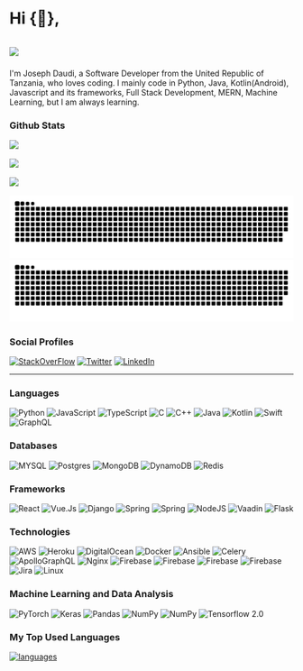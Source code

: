 # Hi {👋}, 

![](https://komarev.com/ghpvc/?username=josedaudi&color=green)
-------------------------------------------------

I'm Joseph Daudi, a Software Developer from the United Republic of Tanzania, who loves coding.
I mainly code in Python, Java, Kotlin(Android), Javascript and its frameworks, Full Stack Development, MERN, Machine Learning, but I am always learning.
<!-- My activities are much beyond my stream of education. -->

### Github Stats

[<img src="https://github-readme-stats.vercel.app/api?username=josedaudi&count_private=true&include_all_commits=true&show_icons=true&theme=light&border_radius=9"/>]()

[<a href="#"><img src="https://activity-graph.herokuapp.com/graph?username=josedaudi&custom_title=Joseph%20Daudi's%20Contribution%20Graph&bg_color=0D1117&color=5ce1e6&line=FFFFFF&point=5ce1e6&hide_border=true" /></a>]()
    
[<img src="https://github-profile-trophy.vercel.app/?username=josedaudi&column=8&theme=onedark" />]()

![github contribution grid snake animation](https://raw.githubusercontent.com/josedaudi/josedaudi/output/github-contribution-grid-snake-sissa.svg#gh-dark-mode-only)
![github contribution grid snake animation](https://raw.githubusercontent.com/josedaudi/josedaudi/output/github-contribution-grid-snake-sissa-white.svg#gh-light-mode-only)

### Social Profiles

[<img alt="StackOverFlow" src="https://img.shields.io/badge/StackOverFlow%20-%23FF6F00.svg?&style=for-the-badge&logo=Stackoverflow&logoColor=white"/>](https://stackoverflow.com/users/4805642/joseph-daudi)
[<img alt="Twitter" src="https://img.shields.io/badge/@daudithe%20-%231DA1F2.svg?&style=for-the-badge&logo=Twitter&logoColor=white"/>](https://twitter.com/daudithe)
[<img alt="LinkedIn" src="https://img.shields.io/badge/linkedin%20-%230077B5.svg?&style=for-the-badge&logo=linkedin&logoColor=white"/>](https://www.linkedin.com/in/joseph-daudi/)

----------

### Languages

![Python](https://img.shields.io/badge/python%20-%2314354C.svg?&style=for-the-badge&logo=python&logoColor=white)
![JavaScript](https://img.shields.io/badge/javascript%20-%23323330.svg?&style=for-the-badge&logo=javascript&logoColor=%23F7DF1E)
![TypeScript](https://img.shields.io/badge/typescript%20-%23323330.svg?&style=for-the-badge&logo=typescript&logoColor=%23F7DF1E)
![C](https://img.shields.io/badge/c%20-%2300599C.svg?&style=for-the-badge&logo=c&logoColor=white)
![C++](https://img.shields.io/badge/c++%20-%2300599C.svg?&style=for-the-badge&logo=c%2B%2B&ogoColor=white)
![Java](https://img.shields.io/badge/java-%23ED8B00.svg?&style=for-the-badge&logo=java&logoColor=white)
![Kotlin](https://img.shields.io/badge/kotlin-%230095D5.svg?&style=for-the-badge&logo=kotlin&logoColor=white)
![Swift](https://img.shields.io/badge/swift-%23FA7343.svg?&style=for-the-badge&logo=swift&logoColor=white)
![GraphQL](https://img.shields.io/badge/GraphQL-FFFFFF.svg?style=for-the-badge&logo=graphql)

### Databases

![MYSQL](https://img.shields.io/badge/mysql-%23ffffff.svg?&style=for-the-badge&logo=mysql&logoColor=%23316192)
![Postgres](https://img.shields.io/badge/postgres-%23316192.svg?&style=for-the-badge&logo=postgresql&logoColor=white)
![MongoDB](https://img.shields.io/badge/MongoDB-%234ea94b.svg?&style=for-the-badge&logo=mongodb&logoColor=white)
![DynamoDB](https://img.shields.io/badge/DynamoDB-%234053D6.svg?&style=for-the-badge&logo=amazondynamodb&logoColor=white)
![Redis](https://img.shields.io/badge/Redis-%23DC382D.svg?&style=for-the-badge&logo=redis&logoColor=white)

### Frameworks

![React](https://img.shields.io/badge/react%20-%2320232a.svg?&style=for-the-badge&logo=react&logoColor=%2361DAFB)
![Vue.Js](https://img.shields.io/badge/vue.js%20-%2335495e.svg?&style=for-the-badge&logo=vuedotjs&logoColor=%234FC08D)
![Django](https://img.shields.io/badge/django%20-%23092E20.svg?&style=for-the-badge&logo=django&logoColor=white)
![Spring](https://img.shields.io/badge/spring%20MVC%20-%236DB33F.svg?&style=for-the-badge&logo=spring&logoColor=white)
![Spring](https://img.shields.io/badge/spring%20Boot%20-%236DB33F.svg?&style=for-the-badge&logo=springboot&logoColor=white)
![NodeJS](https://img.shields.io/badge/node.js%20-%23339933.svg?&style=for-the-badge&logo=nodedotjs&logoColor=white)
![Vaadin](https://img.shields.io/badge/Vaadin%20-%2300B4F0.svg?&style=for-the-badge&logo=vaadin&logoColor=white)
![Flask](https://img.shields.io/badge/flask%20-%23000.svg?&style=for-the-badge&logo=flask&logoColor=white)

### Technologies

![AWS](https://img.shields.io/badge/AWS%20-%23FF9900.svg?&style=for-the-badge&logo=amazon-aws&logoColor=white)
![Heroku](https://img.shields.io/badge/heroku%20-%23430098.svg?&style=for-the-badge&logo=heroku&logoColor=white)
![DigitalOcean](https://img.shields.io/badge/DigitalOcean-%230167ff.svg?&style=for-the-badge&logo=digitalOcean&logoColor=white)
![Docker](https://img.shields.io/badge/docker%20-%230db7ed.svg?&style=for-the-badge&logo=docker&logoColor=white)
![Ansible](https://img.shields.io/badge/ansible%20-%23EE0000.svg?&style=for-the-badge&logo=ansible&logoColor=white)
![Celery](https://img.shields.io/badge/celery%20-%2337814A.svg?&style=for-the-badge&logo=celery&logoColor=white)
![ApolloGraphQL](https://img.shields.io/badge/apollographql%20-%23311C87.svg?&style=for-the-badge&logo=apollographql&logoColor=white)
![Nginx](https://img.shields.io/badge/nginx%20-%23009639.svg?&style=for-the-badge&logo=nginx&logoColor=white)
![Firebase](https://img.shields.io/badge/firebase%20-%23FFCA28.svg?&style=for-the-badge&logo=firebase&logoColor=white)
![Firebase](https://img.shields.io/badge/amplify%20-%23FF9900.svg?&style=for-the-badge&logo=awsamplify&logoColor=white)
![Firebase](https://img.shields.io/badge/mqtt%20-%233C5280.svg?&style=for-the-badge&logo=eclipsemosquitto&logoColor=white)
![Firebase](https://img.shields.io/badge/rabbitmq%20-%23FF6600.svg?&style=for-the-badge&logo=rabbitmq&logoColor=white)
![Jira](https://img.shields.io/badge/-Jira-FFF?&&style=for-the-badge&logo=Jira-Software&logoColor=0052CC)
![Linux](https://img.shields.io/badge/-Linux-%23FCC624?&style=for-the-badge&logo=Linux&logoColor=black)

### Machine Learning and Data Analysis

![PyTorch](https://img.shields.io/badge/PyTorch%20-%23EE4C2C.svg?&style=for-the-badge&logo=PyTorch&logoColor=white)
![Keras](https://img.shields.io/badge/Keras%20-%23D00000.svg?&style=for-the-badge&logo=Keras&logoColor=white)
![Pandas](https://img.shields.io/badge/pandas%20-%23150458.svg?&style=for-the-badge&logo=pandas&logoColor=white)
![NumPy](https://img.shields.io/badge/numpy%20-%23013243.svg?&style=for-the-badge&logo=numpy&logoColor=white)
![NumPy](https://img.shields.io/badge/scikit%20Learn%20-%23F7931E.svg?&style=for-the-badge&logo=scikit-learn&logoColor=white)
![Tensorflow 2.0](https://img.shields.io/badge/TensorFlow%20-%23FF6F00.svg?&style=for-the-badge&logo=TensorFlow&logoColor=white)

### My Top Used Languages

[![languages](https://github-readme-stats.vercel.app/api/top-langs/?username=josedaudi&count_private=true&show_icons=true&theme=light&border_radius=9)]() 
